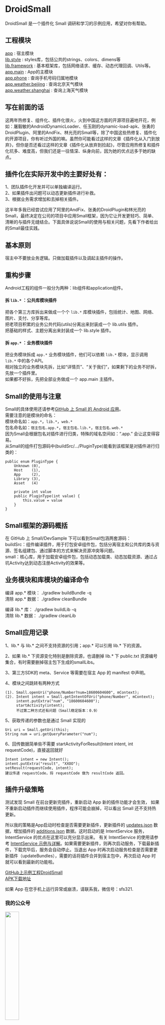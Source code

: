# DroidSmall

DroidSmall 是一个插件化 Small 调研和学习的示例应用，希望对你有帮助。

## 工程模块

[app](https://github.com/sfsheng0322/DroidSmall/tree/master/app) : 宿主模块  
[lib.style](https://github.com/sfsheng0322/DroidSmall/tree/master/lib.style) : styles库，包括公共的strings、colors、dimens等  
[lib.framework](https://github.com/sfsheng0322/DroidSmall/tree/master/lib.framework) : 基本框架库，包括网络请求、缓存、动态代理回调、Utils等。  
[app.main](https://github.com/sfsheng0322/DroidSmall/tree/master/app.main) : App的主模块  
[app.phone](https://github.com/sfsheng0322/DroidSmall/tree/master/app.phone) : 查询手机号码归属地模块  
[app.weather.beijing](https://github.com/sfsheng0322/DroidSmall/tree/master/app.weather) : 查询北京天气模块  
[app.weather.shanghai](https://github.com/sfsheng0322/DroidSmall/tree/master/app.shanghai.weather) : 查询上海天气模块  

## 写在前面的话  
这两年热修复、组件化、插件化很火，火到中国这方面的开源项目遍地开花，例如：屠毅敏的AndroidDynamicLoader、任玉刚的dynamic-load-apk、张勇的DroidPlugin、阿里的AndFix、林光亮的Small等，除了中国这些热修复、插件化的开源项目，你有听过外国的嘛。虽然你可能看过这样的文章《插件化从入门到放弃》，但你是否还看过这样的文章《插件化从放弃到捡起》，尽管应用热修复和插件化坑多、难度高，但我们还是一往情深、纵身向前，因为她的优点远多于她的缺点。

## 插件化在实际开发中的主要好处有：  
1、团队插件化开发并可以单独编译运行。  
2、如果插件出问题可以动态更新插件进行补救。  
3、根据业务需求增加和去掉相关插件。

这半年多我已经尝试应用了阿里的AndFix、张勇的DroidPlugin和林光亮的Small，最终决定在公司的项目中应用Small框架，因为它让开发更轻巧、简单、清晰的与插件无缝结合。下面具体说说Small的使用与相关问题，先看下作者给出的Small最佳实践。

## 基本原则  
宿主中不要放业务逻辑。只做加载插件以及调起主插件的操作。

## 重构步骤  
Android工程的组件一般分为两种：lib组件和application组件。 

#### 拆 `lib.*` ：公共库模块插件  
把各个第三方库拆出来做成一个个 `lib.*` 库模块插件，包括统计、地图、网络、图片、支付、分享等库。  
把老项目积累的业务公共代码(utils)分离出来封装成一个 lib.utils 插件。  
把基础的样式、主题分离出来封装成一个 lib.style 插件。

#### 拆 `app.*` ：业务模块插件  
把业务模块拆成 `app.*` 业务模块插件，他们可以依赖 `lib.*` 模块，显示调用 `lib.*` 中的各个API。  
相对独立的业务模块先拆，比如“详情页”、“关于我们”，如果剩下的业务不好拆，先放一个插件里。  
如果都不好拆，先把全部业务做成一个 app.main 主插件。

## Small的使用与注意  
Small的具体使用还请参考[GitHub 上 Small 的 Android 应用](https://github.com/wequick/Small/tree/master/Android)。  
需要注意的是模块的命名：  
模块命名如：`app.*`，`lib.*`，`web.*`  
包名命名如：`宿主包名.app.*`，`宿主包名.lib.*`，`宿主包名.web.*`  
因为Small会根据包名对插件进行归类，特殊的域名空间如：“.app.” 会让这变得容易。  
从Small的组件打包源码中(buildSrc/.../PluginType)能看到该框架是对插件进行归类的：  

    public enum PluginType {
        Unknown (0),
        Host    (1),
        App     (2),
        Library (3),
        Asset   (4)

        private int value
        public PluginType(int value) {
            this.value = value
        }
    }

## Small框架的源码概括  

在 GitHub 上 Small/DevSample 下可以看到Small包涵两套源码：  
buildSrc：组件编译插件，用于打包安卓组件包，包括分离宿主和公共库的类与资源、签名组建包、通过脚本的方式来解决资源冲突等问题。  
small：核心库，用于加载安卓组件包，包括动态加载类、动态加载资源、通过占坑Activity达到动态注册Activity的效果等。

## 业务模块和库模块的编译命令

编译 app.* 模块： ./gradlew buildBundle -q  
清除 app.* 数据： ./gradlew cleanBundle

编译 lib.* 库： ./gradlew buildLib -q  
清除 lib.* 数据： ./gradlew cleanLib

## Small应用记录

1、lib.* 与 lib.* 之间不支持资源的引用；app.* 可以引用 lib.* 下的资源。  

2、如果 lib.* 下资源变化特别是删除资源，也请删掉 lib.* 下 public.txt 资源编号集合，有时需要删掉宿主包下生成的smallLibs。 

3、第三方SDK的 meta、Service 等需要在宿主 App 的 manifest 中声明。

4、模块之间跳转有两种方式  

    (1). Small.openUri("phone/Number?num=18600604600", mContext);  
    (2). Intent intent = Small.getIntentOfUri("phone/Number", mContext);  
         intent.putExtra("num", "18600604600");  
         startActivity(intent);  
         不过第二种方式还有问题（Small稳定版本：0.9）  
         
5、获取传递的参数也是通过 Small 实现的  

    Uri uri = Small.getUri(this);  
    String num = uri.getQueryParameter("num");  
    
6、回传数据简单些不需要 startActivityForResult(Intent intent, int requestCode)，直接返回就好  

    Intent intent = new Intent();  
    intent.putExtra("result", "XXOO");  
    setResult(requestCode, intent);  
    建议传递 requestCode，将 requestCode 做为 resultCode 返回。  
    
## 插件升级策略

测试发现 Small 在前台更新完插件，重新启动 App 新的插件功能才会生效，
如果不重新启动插件而继续使用插件，程序可能会崩掉，可以看出 Small 还不支持热更新。

所以我的策略是App启动时检查是否需要更新插件，更新插件的 [updates.json](http://sunfusheng.com/assets/small/updates.json) 数据，增加插件的 [additions.json](http://sunfusheng.com/assets/small/additions.json) 数据。这时启动的是 IntentService 服务，IntentService 的优点在这里可以充分显示出来。
有关 IntentService 的使用请参考 [IntentService 示例与详解](http://sunfusheng.com/android/2016/07/01/IntentService.html)。如果需要更新插件，则再次启动服务，下载最新插件，下载完毕后，服务会自动停止。当退出 App 时再次启动服务检查是否需要更新插件（updateBundles），需要的话将插件合并到宿主包中，再次启动 App 时就可以看到最新的功能啦。

[GitHub上示例工程DroidSmall](https://github.com/sfsheng0322/DroidSmall)  
[APK下载地址](http://fir.im/DroidSmall)

如果 App 在您手机上运行异常或崩溃，请联系我，微信号：sfs321.

### 我的公众号

<img src="https://raw.githubusercontent.com/sfsheng0322/StickyHeaderListView/master/screenshots/%E5%BE%AE%E4%BF%A1%E5%85%AC%E4%BC%97%E5%8F%B7.jpg" style="width: 30%;">

### 关于我

个人邮箱：sfsheng0322@126.com

[GitHub主页](https://github.com/sfsheng0322)

[简书主页](http://www.jianshu.com/users/88509e7e2ed1/latest_articles)

[个人博客](http://sunfusheng.com/)

[新浪微博](http://weibo.com/u/3852192525)